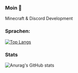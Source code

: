 ### Moin 👋
Minecraft & Discord Development

### Sprachen:
[![Top Langs](https://github-readme-stats.vercel.app/api/top-langs/?username=DasPhiller&layout=compact)](https://github.com/anuraghazra/github-readme-stats)

### Stats
![Anurag's GitHub stats](https://github-readme-stats.vercel.app/api?username=DasPhiller&show_icons=true&theme=dracula)

